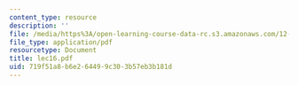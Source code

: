 ```yaml
---
content_type: resource
description: ''
file: /media/https%3A/open-learning-course-data-rc.s3.amazonaws.com/12-950-atmospheric-and-oceanic-modeling-spring-2004/719f51a8b6e264499c303b57eb3b181d_lec16.pdf
file_type: application/pdf
resourcetype: Document
title: lec16.pdf
uid: 719f51a8-b6e2-6449-9c30-3b57eb3b181d
---
```


